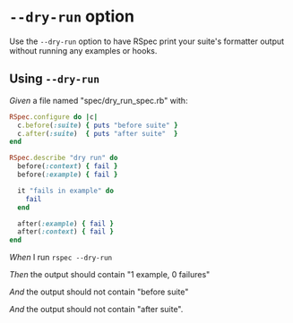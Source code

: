 # `--dry-run` option

Use the `--dry-run` option to have RSpec print your suite's formatter output
  without running any examples or hooks.

## Using `--dry-run`

_Given_ a file named "spec/dry_run_spec.rb" with:

```ruby
RSpec.configure do |c|
  c.before(:suite) { puts "before suite" }
  c.after(:suite)  { puts "after suite"  }
end

RSpec.describe "dry run" do
  before(:context) { fail }
  before(:example) { fail }

  it "fails in example" do
    fail
  end

  after(:example) { fail }
  after(:context) { fail }
end
```

_When_ I run `rspec --dry-run`

_Then_ the output should contain "1 example, 0 failures"

_And_ the output should not contain "before suite"

_And_ the output should not contain "after suite".
